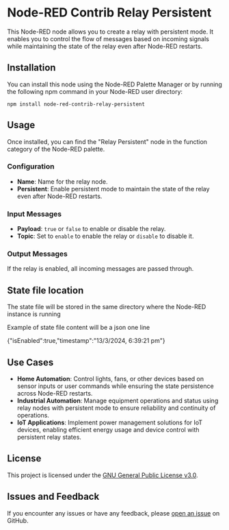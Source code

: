 # Node-RED Contrib Relay Persistent

This Node-RED node allows you to create a relay with persistent mode. It enables you to control the flow of messages based on incoming signals while maintaining the state of the relay even after Node-RED restarts.

## Installation

You can install this node using the Node-RED Palette Manager or by running the following npm command in your Node-RED user directory:

```
npm install node-red-contrib-relay-persistent
```

## Usage

Once installed, you can find the "Relay Persistent" node in the function category of the Node-RED palette.

### Configuration

- **Name**: Name for the relay node.
- **Persistent**: Enable persistent mode to maintain the state of the relay even after Node-RED restarts.

### Input Messages

- **Payload**: `true` or `false` to enable or disable the relay.
- **Topic**: Set to `enable` to enable the relay or `disable` to disable it.

### Output Messages

If the relay is enabled, all incoming messages are passed through.

## State file location

The state file will be stored in the same directory where the Node-RED instance is running

Example of state file content will be a json one line

{"isEnabled":true,"timestamp":"13/3/2024, 6:39:21 pm"}

## Use Cases

- **Home Automation**: Control lights, fans, or other devices based on sensor inputs or user commands while ensuring the state persistence across Node-RED restarts.
- **Industrial Automation**: Manage equipment operations and status using relay nodes with persistent mode to ensure reliability and continuity of operations.
- **IoT Applications**: Implement power management solutions for IoT devices, enabling efficient energy usage and device control with persistent relay states.

## License

This project is licensed under the [GNU General Public License v3.0](LICENSE).

## Issues and Feedback

If you encounter any issues or have any feedback, please [open an issue](https://github.com/hj91/node-red-contrib-relay-persistent/issues) on GitHub.

